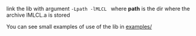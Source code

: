 

link the lib with argument ```-Lpath -lMLCL ```
where **path** is the dir where the archive lMLCL.a is stored

You can see small examples of use of the lib in [examples/](https://github.com/cydaw6/MyLittleCLibrary/tree/main/examples/)